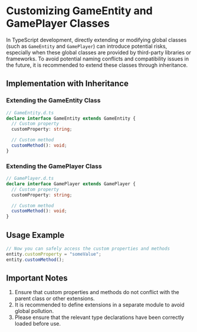 # Customizing GameEntity and GamePlayer Classes

In TypeScript development, directly extending or modifying global classes (such as `GameEntity` and `GamePlayer`) can introduce potential risks, especially when these global classes are provided by third-party libraries or frameworks. To avoid potential naming conflicts and compatibility issues in the future, it is recommended to extend these classes through inheritance.

## Implementation with Inheritance

### Extending the GameEntity Class

```typescript
// GameEntity.d.ts
declare interface GameEntity extends GameEntity {
  // Custom property
  customProperty: string;

  // Custom method
  customMethod(): void;
}
```

### Extending the GamePlayer Class

```typescript
// GamePlayer.d.ts
declare interface GamePlayer extends GamePlayer {
  // Custom property
  customProperty: string;

  // Custom method
  customMethod(): void;
}
```

## Usage Example

```typescript
// Now you can safely access the custom properties and methods
entity.customProperty = "someValue";
entity.customMethod();
```

## Important Notes

1.  Ensure that custom properties and methods do not conflict with the parent class or other extensions.
2.  It is recommended to define extensions in a separate module to avoid global pollution.
3.  Please ensure that the relevant type declarations have been correctly loaded before use.
